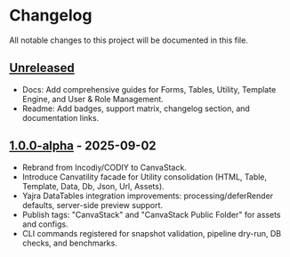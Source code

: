# Changelog

All notable changes to this project will be documented in this file.

## [Unreleased]
- Docs: Add comprehensive guides for Forms, Tables, Utility, Template Engine, and User & Role Management.
- Readme: Add badges, support matrix, changelog section, and documentation links.

## [1.0.0-alpha] - 2025-09-02
- Rebrand from Incodiy/CODIY to CanvaStack.
- Introduce Canvatility facade for Utility consolidation (HTML, Table, Template, Data, Db, Json, Url, Assets).
- Yajra DataTables integration improvements: processing/deferRender defaults, server-side preview support.
- Publish tags: "CanvaStack" and "CanvaStack Public Folder" for assets and configs.
- CLI commands registered for snapshot validation, pipeline dry-run, DB checks, and benchmarks.

[Unreleased]: https://github.com/canvastack/canvastack/compare/1.0.0-alpha...HEAD
[1.0.0-alpha]: https://github.com/canvastack/canvastack/releases/tag/1.0.0-alpha